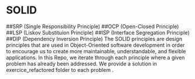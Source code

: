# SOLID
##SRP (Single Responsibility Principle)
##OCP (Open-Closed Principle)
##LSP (Liskov Substituion Principle)
##ISP (Interface Segregation Principle)
##DIP (Dependency Inversion Principle)
The SOLID principles are design principles that are used in Object-Oriented software development in order to encourage us to create more maintainable, understandable, and flexible applications. 
In this Repo, we  iterate through each principle where a given problem has already been addressed. 
We provide a solution in exercice_refactored folder to each problem . 

